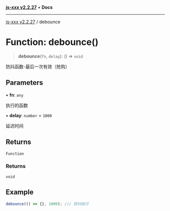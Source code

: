 [**js-xxx v2.2.27**](../README.md) • **Docs**

***

[js-xxx v2.2.27](../README.md) / debounce

# Function: debounce()

> **debounce**(`fn`, `delay`): () => `void`

防抖函数-最后一次有效（抢购）

## Parameters

• **fn**: `any`

执行的函数

• **delay**: `number` = `1000`

延迟时间

## Returns

`Function`

### Returns

`void`

## Example

```ts
debounce(() => {}, 1000); /// 防抖执行
```
